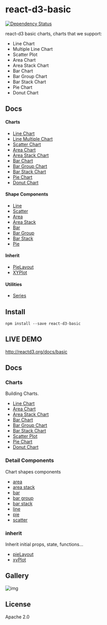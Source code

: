 # react-d3-basic

[![Dependency Status](https://gemnasium.com/react-d3/react-d3-basic.svg)](https://gemnasium.com/react-d3/react-d3-basic)

react-d3 basic charts, charts that we support:

- Line Chart
- Multiple Line Chart
- Scatter Plot
- Area Chart
- Area Stack Chart
- Bar Chart
- Bar Group Chart
- Bar Stack Chart
- Pie Chart
- Donut Chart

## Docs


#### Charts

- [Line Chart](./docs/charts/line_chart.md)
- [Line Multiple Chart](./docs/charts/line_mult_chart.md)
- [Scatter Chart](./docs/charts/scatter_chart.md)
- [Area Chart](./docs/charts/area_chart.md)
- [Area Stack Chart](./docs/charts/area_stack_chart.md)
- [Bar Chart](./docs/charts/bar_chart.md)
- [Bar Group Chart](./docs/charts/bar_group_chart.md)
- [Bar Stack Chart](./docs/charts/bar_stack_chart.md)
- [Pie Chart](./docs/charts/pie_chart.md)
- [Donut Chart](./docs/charts/donut_chart.md)

#### Shape Components

- [Line](./docs/components/line.md)
- [Scatter](./docs/components/scatter.md)
- [Area](./docs/components/area.md)
- [Area Stack](./docs/components/area_stack.md)
- [Bar](./docs/components/bar.md)
- [Bar Group](./docs/components/bar_group.md)
- [Bar Stack](./docs/components/bar_stack.md)
- [Pie](./docs/components/pie.md)

#### Inherit

- [PieLayout](./docs/inherit/pie.md)
- [XYPlot](./docs/inherit/xyplot.md)

#### Utilities

- [Series](./docs/utils/series.md)

## Install

```
npm install --save react-d3-basic
```

## LIVE DEMO

http://reactd3.org/docs/basic

## Docs


### Charts

Building Charts.

- [Line Chart](./docs/charts/line_chart.md)
- [Area Chart](./docs/charts/area_chart.md)
- [Area Stack Chart](./docs/charts/area_stack_chart.md)
- [Bar Chart](./docs/charts/bar_chart.md)
- [Bar Group Chart](./docs/charts/bar_group_chart.md)
- [Bar Stack Chart](./docs/charts/bar_stack_chart.md)
- [Scatter Plot](./docs/charts/scatter_chart.md)
- [Pie Chart](./docs/charts/pie_chart.md)
- [Donut Chart](./docs/charts/donut_chart.md)


### Detail Components

Chart shapes components

- [area](./docs/components/area.md)
- [area stack](./docs/components/area_stack.md)
- [bar](./docs/components/bar.md)
- [bar group](./docs/components/bar_group.md)
- [bar stack](./docs/components/bar_stack.md)
- [line](./docs/components/line.md)
- [pie](./docs/components/pie.md)
- [scatter](./docs/components/scatter.md)

### inherit

Inherit initial props, state, functions...

- [pieLayout](./docs/inherit/pie.md)
- [xyPlot](./docs/inherit/xyplot.md)

## Gallery

![img](http://www.reactd3.org/img/basic/cover.png)

## License

Apache 2.0
